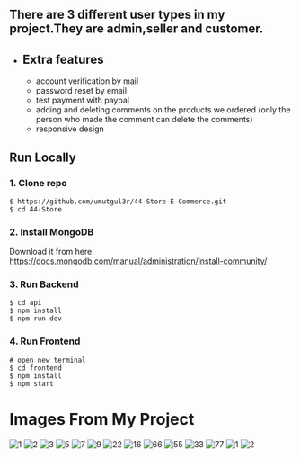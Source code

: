 ## There are 3 different user types in my project.They are admin,seller and customer.

- ## Extra features
    - account verification by mail
    - password reset by email
    - test payment with paypal
    - adding and deleting comments on the products we ordered (only the person who made the comment can delete the comments)
    - responsive design

## Run Locally

### 1. Clone repo

```
$ https://github.com/umutgul3r/44-Store-E-Commerce.git
$ cd 44-Store
```

### 2. Install MongoDB

Download it from here: https://docs.mongodb.com/manual/administration/install-community/

### 3. Run Backend

```
$ cd api
$ npm install
$ npm run dev
```

### 4. Run Frontend

```
# open new terminal
$ cd frontend
$ npm install
$ npm start
```
# Images From My Project

![1](https://user-images.githubusercontent.com/62966040/147103049-a812d475-f35d-4afb-aa92-7adc52da891a.PNG)
![2](https://user-images.githubusercontent.com/62966040/147103055-57b3e46d-d0e4-4ea9-9e74-0746203c1f15.PNG)
![3](https://user-images.githubusercontent.com/62966040/147103056-d6572fd5-0fac-485f-ae42-68ff0c9ce6d0.PNG)
![5](https://user-images.githubusercontent.com/62966040/147103059-946d0eb2-80db-4650-94a8-97c57fed716d.PNG)
![7](https://user-images.githubusercontent.com/62966040/147103062-e2f50122-a419-4249-a627-00551b303dd4.PNG)
![9](https://user-images.githubusercontent.com/62966040/147103064-cbc87fdf-c02c-422f-bebd-98aa6abe881f.PNG)
![22](https://user-images.githubusercontent.com/62966040/147163950-4370c85e-65ee-4029-a520-1a5c54e1d408.PNG)
![16](https://user-images.githubusercontent.com/62966040/147103073-2740f96c-6a56-401e-9ce2-b5dadf48c229.PNG)
![66](https://user-images.githubusercontent.com/62966040/147103731-d894012a-1ddd-4a32-907a-ce1ae6a5432e.PNG)
![55](https://user-images.githubusercontent.com/62966040/147103729-8c1cd5b2-c0b9-4b2b-aaa4-6a14d1e134ba.PNG)
![33](https://user-images.githubusercontent.com/62966040/147106863-5c8e36f5-2ad7-46aa-b27e-94ac9934d572.PNG)
![77](https://user-images.githubusercontent.com/62966040/147106869-b3736241-3aa6-4b3c-8872-d248addb3b53.PNG)
![1](https://user-images.githubusercontent.com/62966040/147791120-112cc8f2-d0be-427b-aeda-d5be8e9b8e2c.PNG)
![2](https://user-images.githubusercontent.com/62966040/147791121-a8146e54-9018-4b31-89f8-4ede47d0fcb6.PNG)



